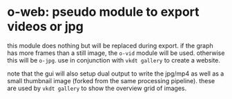 # o-web: pseudo module to export videos or jpg

this module does nothing but will be replaced during export. if the graph has
more frames than a still image, the `o-vid` module will be used. otherwise this
will be `o-jpg`. use in conjunction with `vkdt gallery` to create a website.

note that the gui will also setup dual output to write the jpg/mp4 as well as
a small thumbnail image (forked from the same processing pipeline). these are
used by `vkdt gallery` to show the overview grid of images.
